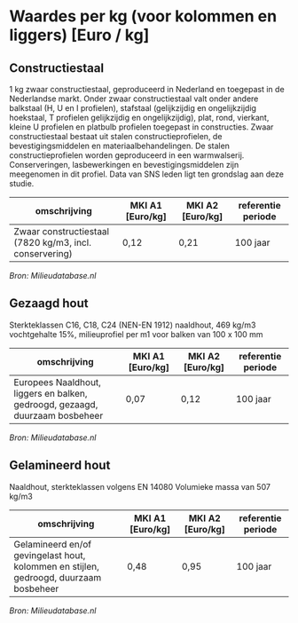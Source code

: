 # Waardes per kg (voor kolommen en liggers) [Euro / kg]


## Constructiestaal

1 kg zwaar constructiestaal, geproduceerd in Nederland en toegepast in de Nederlandse markt. Onder zwaar constructiestaal valt onder andere balkstaal (H, U en I profielen), stafstaal (gelijkzijdig en ongelijkzijdig hoekstaal, T profielen gelijkzijdig en ongelijkzijdig), plat, rond, vierkant, kleine U profielen en platbulb profielen toegepast in constructies. Zwaar constructiestaal bestaat uit stalen constructieprofielen, de bevestigingsmiddelen en materiaalbehandelingen. De stalen constructieprofielen worden geproduceerd in een warmwalserij. Conserveringen, lasbewerkingen en bevestigingsmiddelen zijn meegenomen in dit profiel. Data van SNS leden ligt ten grondslag aan deze studie.

| omschrijving | MKI A1 [Euro/kg] |  MKI A2 [Euro/kg] | referentie periode |
|---|---|---|---|
| Zwaar constructiestaal (7820 kg/m3, incl. conservering) | 0,12 | 0,21 | 100 jaar|

*Bron: Milieudatabase.nl*

## Gezaagd hout

Sterkteklassen C16, C18, C24 (NEN-EN 1912) naaldhout, 469 kg/m3 vochtgehalte 15%, milieuprofiel per m1 voor balken van 100 x 100 mm

| omschrijving | MKI A1 [Euro/kg] |  MKI A2 [Euro/kg] | referentie periode |
|---|---|---|---|
| Europees Naaldhout, liggers en balken, gedroogd, gezaagd, duurzaam bosbeheer | 0,07 | 0,12 | 100 jaar|

*Bron: Milieudatabase.nl*



## Gelamineerd hout

Naaldhout, sterkteklassen volgens EN 14080 Volumieke massa van 507 kg/m3

| omschrijving | MKI A1 [Euro/kg] |  MKI A2 [Euro/kg] | referentie periode |
|---|---|---|---|
| Gelamineerd en/of gevingelast hout, kolommen en stijlen, gedroogd, duurzaam bosbeheer | 0,48 | 0,95 | 100 jaar|

*Bron: Milieudatabase.nl*
